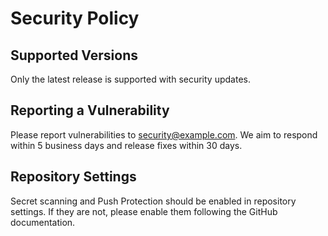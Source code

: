 # Security Policy

## Supported Versions

Only the latest release is supported with security updates.

## Reporting a Vulnerability

Please report vulnerabilities to security@example.com. We aim to respond within
5 business days and release fixes within 30 days.

## Repository Settings

Secret scanning and Push Protection should be enabled in repository settings.
If they are not, please enable them following the GitHub documentation.
